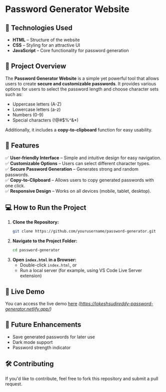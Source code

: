# Password Generator Website

## 🚀 Technologies Used
- **HTML** – Structure of the website
- **CSS** – Styling for an attractive UI
- **JavaScript** – Core functionality for password generation

## 📌 Project Overview
The **Password Generator Website** is a simple yet powerful tool that allows users to create **secure and customizable passwords**. It provides various options for users to select the password length and choose character sets such as:
- Uppercase letters (A-Z)
- Lowercase letters (a-z)
- Numbers (0-9)
- Special characters (!@#$%^&*)

Additionally, it includes a **copy-to-clipboard** function for easy usability.

## 🎯 Features
✅ **User-friendly Interface** – Simple and intuitive design for easy navigation.  
✅ **Customizable Options** – Users can select different character types.  
✅ **Secure Password Generation** – Generates strong and random passwords.  
✅ **Copy-to-Clipboard** – Allows users to copy generated passwords with one click.  
✅ **Responsive Design** – Works on all devices (mobile, tablet, desktop).  


## 💻 How to Run the Project
1. **Clone the Repository:**
   ```bash
   git clone https://github.com/yourusername/password-generator.git
   ```
2. **Navigate to the Project Folder:**
   ```bash
   cd password-generator
   ```
3. **Open `index.html` in a Browser:**
   - Double-click `index.html`, or
   - Run a local server (for example, using VS Code Live Server extension)

## 🚀 Live Demo
You can access the live demo [here](#) *(https://lokeshsudireddy-password-generator.netlify.app/)*

## 🔧 Future Enhancements
- Save generated passwords for later use
- Dark mode support
- Password strength indicator

## 🛠️ Contributing
If you'd like to contribute, feel free to fork this repository and submit a pull request.

